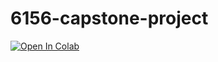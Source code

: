 # 6156-capstone-project

[![Open In Colab](https://colab.research.google.com/assets/colab-badge.svg)](
https://colab.research.google.com/github/harrisonkimdev/6156-capstone-project/blob/main/notebooks/analysis.ipynb)
